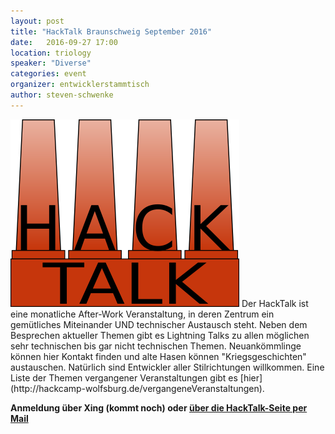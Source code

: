 ```yaml
---
layout: post
title: "HackTalk Braunschweig September 2016"
date:   2016-09-27 17:00
location: triology
speaker: "Diverse"
categories: event
organizer: entwicklerstammtisch
author: steven-schwenke
---
```

<img src="/assets/partners/hacktalk-gross.png" class="speaker" />
Der HackTalk ist eine monatliche After-Work Veranstaltung, in deren Zentrum ein
gemütliches Miteinander UND technischer Austausch steht.
Neben dem Besprechen aktueller Themen gibt es Lightning Talks zu allen möglichen
sehr technischen bis gar nicht technischen Themen.
Neuankömmlinge können hier Kontakt finden und alte Hasen können "Kriegsgeschichten"
austauschen. Natürlich sind Entwickler aller Stilrichtungen willkommen. Eine Liste der Themen vergangener Veranstaltungen gibt es [hier](http://hackcamp-wolfsburg.de/vergangeneVeranstaltungen).

**Anmeldung über Xing (kommt noch) oder [über die HackTalk-Seite per Mail](http://hackcamp-wolfsburg.de/kontaktUndAnmeldung)**

